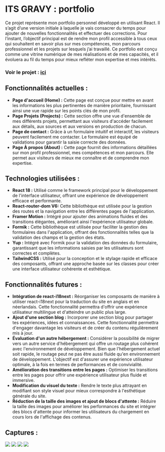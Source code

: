 # ITS GRAVY : portfolio

Ce projet représente mon portfolio personnel développé en utilisant React. Il s’agit d’une version initiale à laquelle je vais consacrer du temps pour ajouter de nouvelles fonctionnalités et effectuer des corrections. Pour l’instant, l’objectif principal est de rendre mon profil accessible à tous ceux qui souhaitent en savoir plus sur mes compétences, mon parcours professionnel et les projets sur lesquels j’ai travaillé. Ce portfolio est conçu comme une vitrine numérique de mes réalisations et de mes capacités, et il évoluera au fil du temps pour mieux refléter mon expertise et mes intérêts.

### Voir le projet : [ici](https://itsgravy.onrender.com/)

## Fonctionnalités actuelles :

- **Page d'accueil (Home) :** Cette page est conçue pour mettre en avant les informations les plus pertinentes de manière prioritaire, fournissant ainsi une vue rapide sur les points clés de mon profil.
- **Page Projets (Projects) :** Cette section offre une vue d'ensemble de mes différents projets, permettant aux visiteurs d'accéder facilement aux détails, aux sources et aux versions en production de chacun.
- **Page de contact :** Grâce à un formulaire intuitif et interactif, les visiteurs peuvent facilement me contacter. Le formulaire est équipé de validations pour garantir la saisie correcte des données.
- **Page À propos (About) :** Cette page fournit des informations détaillées sur mon profil professionnel, mes compétences et mon parcours. Elle permet aux visiteurs de mieux me connaître et de comprendre mon expertise.

## Technologies utilisées :

- **React 18 :** Utilisé comme le framework principal pour le développement de l'interface utilisateur, offrant une expérience de développement efficace et performante.
- **React-router-dom V6:** Cette bibliothèque est utilisée pour la gestion des routes et la navigation entre les différentes pages de l'application.
- **Framer Motion :** Intégré pour ajouter des animations fluides et des transitions élégantes, améliorant ainsi l'expérience utilisateur globale.
- **Formik :** Cette bibliothèque est utilisée pour faciliter la gestion des formulaires dans l'application, offrant des fonctionnalités telles que la validation des champs et la gestion des états.
- **Yup :** Intégré avec Formik pour la validation des données du formulaire, garantissant que les informations saisies par les utilisateurs sont correctes et complètes.
- **TailwindCSS :** Utilisé pour la conception et le stylage rapide et efficace des composants, offrant une approche basée sur les classes pour créer une interface utilisateur cohérente et esthétique.

## Fonctionnalités futures :

- **Intégration de react-i18next :** Réorganiser les composants de manière à utiliser react-i18next pour la traduction du site en anglais et en néerlandais. Cette fonctionnalité permettra d'offrir une expérience utilisateur multilingue et d'atteindre un public plus large.
- **Ajout d'une section blog :** Incorporer une section blog pour partager tes expériences, idées et connaissances. Cette fonctionnalité permettra d'engager davantage les visiteurs et de créer du contenu régulièrement mis à jour.
- **Évaluation d'un autre hébergement :** Considérer la possibilité de migrer vers un autre service d'hébergement qui offre un routage plus cohérent avec l'environnement de développement. Bien que l'hébergement actuel soit rapide, le routage peut ne pas être aussi fluide qu'en environnement de développement. L'objectif est d'assurer une expérience utilisateur optimale, à la fois en termes de performances et de convivialité.
- **Amélioration des transitions entre les pages :** Optimiser les transitions entre les pages pour offrir une expérience utilisateur plus fluide et immersive.
- **Modification du visuel du texte :** Rendre le texte plus attrayant en modifiant son style visuel pour mieux correspondre à l'esthétique générale du site.
- **Réduction de la taille des images et ajout de blocs d'attente :** Réduire la taille des images pour améliorer les performances du site et intégrer des blocs d'attente pour informer les utilisateurs du chargement en cours lors de l'affichage des contenus.

## Captures :

<img src="/public/home.png">
<img src="/public/projets.png">
<img src="/public/about.png">
<img src="/public/contact.png">
